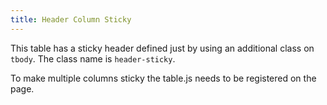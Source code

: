 ```yaml
---
title: Header Column Sticky
---
```

This table has a sticky header defined just by using an additional class on `tbody`. The class name is `header-sticky`.

To make multiple columns sticky the table.js needs to be registered on the page.